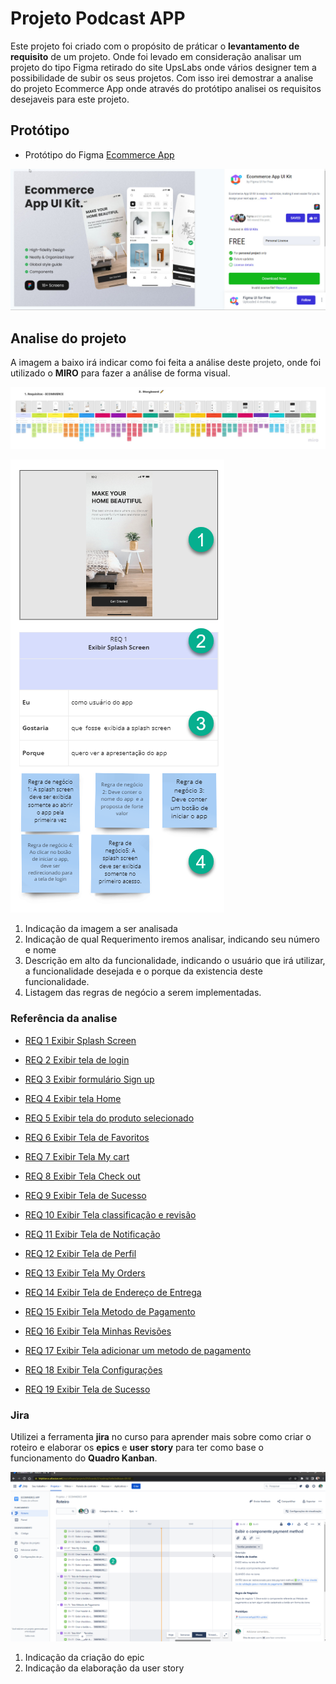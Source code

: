 # Projeto Podcast APP

Este projeto foi criado com o propósito de práticar o **levantamento de requisito** de um projeto. Onde foi levado em consideração analisar um projeto do tipo Figma retirado do site UpsLabs onde vários designer tem a possibilidade de subir os seus projetos. Com isso irei demostrar a analise do projeto Ecommerce App onde através do protótipo analisei os requisitos desejaveis para este projeto.

## Protótipo

- Protótipo do Figma [Ecommerce App](https://www.uplabs.com/posts/ecommerce-app-ui-kit-17b19d87-a38d-4ee9-bcea-91410ba3f1f7)

![Referencia Protótipo](../img/ref_ecommerce_figma.png)

## Analise do projeto

A imagem a baixo irá indicar como foi feita a análise deste projeto, onde foi utilizado o **MIRO** para fazer a análise de forma visual.

![Storyboard](./img/storyboard_ecommerce01.png)

![Referencia da análise](./img/ref_req_01.png)

1. Indicação da imagem a ser analisada
2. Indicação de qual Requerimento iremos analisar, indicando seu número e nome
3. Descrição em alto da funcionalidade, indicando o usuário que irá utilizar, a funcionalidade desejada e o porque da existencia deste funcionalidade.
4. Listagem das regras de negócio a serem implementadas.

### Referência da analise

- [REQ 1 Exibir Splash Screen](./img/req_01.png)

- [REQ 2 Exibir tela de login](./img/req_02.png)

- [REQ 3 Exibir formulário Sign up](./img/req_03.png)

- [REQ 4 Exibir tela Home](./img/req_04.png)

- [REQ 5 Exibir tela do produto selecionado](./img/req_05.png)

- [REQ 6 Exibir Tela de Favoritos](./img/req_06.png)

- [REQ 7 Exibir Tela My cart](./img//req_07.png)

- [REQ 8 Exibir Tela Check out](./img/req_08.png)

- [REQ 9 Exibir Tela de Sucesso](./img/req_09.png)

- [REQ 10 Exibir Tela classificação e revisão](./img/req_10.png)

- [REQ 11 Exibir Tela de Notificação](./img/req_11.png)

- [REQ 12 Exibir Tela de Perfil](./img/req_12.png)

- [REQ 13 Exibir Tela My Orders](./img/req_13.png)

- [REQ 14 Exibir Tela de Endereço de Entrega](./img/req_14.png)

- [REQ 15 Exibir Tela Metodo de Pagamento](./img//req_15.png)

- [REQ 16 Exibir Tela Minhas Revisões](./img/req_16.png)

- [REQ 17 Exibir Tela adicionar um metodo de pagamento](./img//req_17.png)

- [REQ 18 Exibir Tela Configurações](./img/req_18.png)

- [REQ 19 Exibir Tela de Sucesso](./img/req_19.png)

### Jira

Utilizei a ferramenta **jira** no curso para aprender mais sobre como criar o roteiro e elaborar os **epics** e **user story** para ter como base o funcionamento do **Quadro Kanban**.

![Jira Podcast](./img/jira_ecommerce_01.png)

1. Indicação da criação do epic
2. Indicação da elaboração da user story
